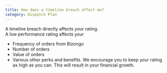 ```yaml
---
title: How does a timeline breach affect me?
category: Dispatch Plan
---
```

A timeline breach directly affects your rating.     
A low performance rating affects your
- Frequency of orders from Bizongo
- Number of orders
- Value of orders
- Various other perks and benefits.
We encourage you to keep your rating as high as you can. This will result in your financial growth.
